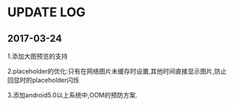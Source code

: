 # UPDATE LOG

## 2017-03-24

1.添加大图预览的支持

2.placeholder的优化:只有在网络图片未缓存时设置,其他时间直接显示图片,防止回显时的placeholder闪烁

3.添加android5.0以上系统中,OOM的预防方案.

